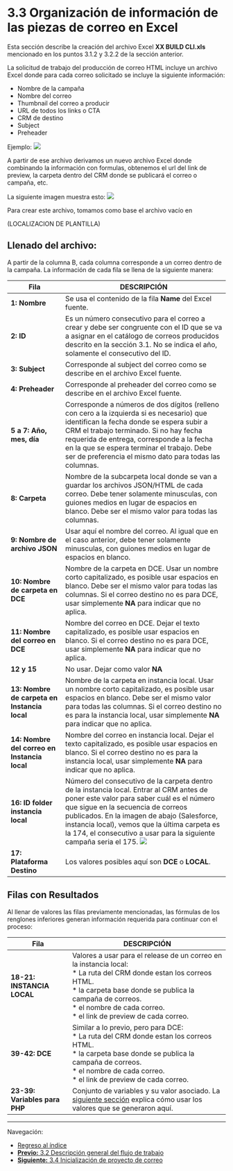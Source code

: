 # **3.3 Organización de información de las piezas de correo en Excel**

Esta sección describe la creación del archivo Excel **XX BUILD CLI.xls** mencionado en los puntos 3.1.2 y 3.2.2 de la sección anterior.

La solicitud de trabajo del producción de correo HTML incluye un archivo Excel donde para cada correo solicitado se incluye la siguiente información:

* Nombre de la campaña
* Nombre del correo
* Thumbnail del correo a producir
* URL de todos los links o CTA
* CRM de destino
* Subject
* Preheader

Ejemplo:
![](https://i.imgur.com/QQIRGww.png)


A partir de ese archivo derivamos un nuevo archivo Excel donde combinando la información con formulas, obtenemos el url del link de preview, la carpeta dentro del CRM donde se publicará el correo o campaña, etc.

La siguiente imagen muestra esto:
![](https://i.imgur.com/E6QIb8s.png)


Para crear este archivo, tomamos como base el archivo vacío en 

(LOCALIZACION DE PLANTILLA)

## **Llenado del archivo:**

A partir de la columna B, cada columna corresponde a un correo dentro de la campaña. La información de cada fila se llena de la siguiente manera:

| Fila | DESCRIPCIÓN  |
|------|--------------|
| **1: Nombre**  | Se usa el contenido de la fila **Name** del Excel fuente. |
| **2: ID** | Es un número consecutivo para el correo a crear y debe ser congruente con el ID que se va a asignar en el catálogo de correos producidos descrito en la sección 3.1. No se indica el año, solamente el consecutivo del ID. |
| **3: Subject** | Corresponde al subject del correo como se describe en el archivo Excel fuente. |
| **4: Preheader** | Corresponde al preheader del correo como se describe en el archivo Excel fuente. |
| **5 a 7: Año, mes, día** | Corresponde a números de dos dígitos (relleno con cero a la izquierda si es necesario) que identifican la fecha donde se espera subir a CRM el trabajo terminado. Si no hay fecha requerida de entrega, corresponde a la fecha en la que se espera terminar el trabajo. Debe ser de preferencia el mismo dato para todas las columnas. |
| **8: Carpeta** | Nombre de la subcarpeta local donde se van a guardar los archivos JSON/HTML de cada correo. Debe tener solamente minusculas, con guiones medios en lugar de espacios en blanco. Debe ser el mismo valor para todas las columnas. |
| **9: Nombre de archivo JSON** | Usar aquí el nombre del correo. Al igual que en el caso anterior, debe tener solamente minusculas, con guiones medios en lugar de espacios en blanco.  |
| **10: Nombre de carpeta en DCE** | Nombre de la carpeta en DCE. Usar un nombre corto capitalizado, es posible usar espacios en blanco. Debe ser el mismo valor para todas las columnas. Si el correo destino no es para DCE, usar simplemente **NA** para indicar que no aplica.  |
| **11: Nombre del correo en DCE** | Nombre del correo en DCE. Dejar el texto capitalizado, es posible usar espacios en blanco. Si el correo destino no es para DCE, usar simplemente **NA** para indicar que no aplica.  |
| **12 y 15**| No usar. Dejar como valor **NA** |
| **13: Nombre de carpeta en Instancia local** | Nombre de la carpeta en instancia local. Usar un nombre corto capitalizado, es posible usar espacios en blanco. Debe ser el mismo valor para todas las columnas. Si el correo destino no es para la instancia local, usar simplemente **NA** para indicar que no aplica.  |
| **14: Nombre del correo en Instancia local** | Nombre del correo en instancia local. Dejar el texto capitalizado, es posible usar espacios en blanco. Si el correo destino no es para la instancia local, usar simplemente **NA** para indicar que no aplica.  |
| **16: ID folder instancia local** | Número del consecutivo de la carpeta dentro de la instancia local. Entrar al CRM antes de poner este valor para saber cuál es el número que sigue en la secuencia de correos publicados. En la imagen de abajo (Salesforce, instancia local), vemos que la última carpeta es la 174, el consecutivo a usar para la siguiente campaña seria el 175. ![](https://i.imgur.com/5tRAi5m.png)|
| **17: Plataforma Destino** | Los valores posibles aquí son **DCE** o **LOCAL**. |


<!--
* **Fila 1: Nombre** Se usa el contenido de la fila **Name** del Excel fuente.
* **Fila 2: ID** Es un número consecutivo para el correo a crear y debe ser congruente con el ID que se va a asignar en el catálogo de correos producidos descrito en la sección 3.1. No se indica el año, solamente el consecutivo del ID.
* **Fila 3: Subject**: Corresponde al subject del correo como se describe en el archivo Excel fuente.
* **Fila 4: Preheader**: Corresponde al preheader del correo como se describe en el archivo Excel fuente.
* **Filas 5 a 7: Año, mes, día**: Corresponde a números de dos dígitos (relleno con cero a la izquierda si es necesario) que identifican la fecha donde se espera subir a CRM el trabajo terminado. Si no hay fecha requerida de entrega, corresponde a la fecha en la que se espera terminar el trabajo. Debe ser de preferencia el mismo dato para todas las columnas.
* **Fila 8: Carpeta**: Nombre de la subcarpeta local donde se van a guardar los archivos JSON/HTML de cada correo. Debe tener solamente minusculas, con guiones medios en lugar de espacios en blanco. Debe ser el mismo valor para todas las columnas.
* **Fila 9: Nombre de archivo JSON**: Usar aquí el nombre del correo. Al igual que en el caso anterior, debe tener solamente minusculas, con guiones medios en lugar de espacios en blanco. 
* **Fila 10: Nombre de carpeta en DCE**: Nombre de la carpeta en DCE. Usar un nombre corto capitalizado, es posible usar espacios en blanco. Debe ser el mismo valor para todas las columnas. Si el correo destino no es para DCE, usar simplemente **NA** para indicar que no aplica. 
* **Fila 11: Nombre del correo en DCE**: Nombre del correo en DCE. Dejar el texto capitalizado, es posible usar espacios en blanco. Si el correo destino no es para DCE, usar simplemente **NA** para indicar que no aplica. 
* **Filas 12 y 15:**: No usar. Dejar como valor **NA**
* **Fila 13: Nombre de carpeta en Instancia local**: Nombre de la carpeta en instancia local. Usar un nombre corto capitalizado, es posible usar espacios en blanco. Debe ser el mismo valor para todas las columnas. Si el correo destino no es para la instancia local, usar simplemente **NA** para indicar que no aplica. 
* **Fila 14: Nombre del correo en Instancia local**: Nombre del correo en instancia local. Dejar el texto capitalizado, es posible usar espacios en blanco. Si el correo destino no es para la instancia local, usar simplemente **NA** para indicar que no aplica. 
* **Fila 16: ID folder instancia local**: Número del consecutivo de la carpeta dentro de la instancia local. Entrar al CRM antes de poner este valor para saber cuál es el número que sigue en la secuencia de correos publicados. En la imagen de abajo (Salesforce, instancia local), vemos que la última carpeta es la 174, el consecutivo a usar para la siguiente campaña seria el 175
![](https://i.imgur.com/5tRAi5m.png)
* **Fila 17: Plataforma Destino**: Los valores posibles aquí son **DCE** o **LOCAL**.
-->

## **Filas con Resultados**

Al llenar de valores las filas previamente mencionadas, las fórmulas de los renglones inferiores generan información requerida para continuar con el proceso:


| Fila | DESCRIPCIÓN  |
|------|--------------|
| **18-21: INSTANCIA LOCAL** | Valores a usar para el release de un correo en la instancia local: <br>  * La ruta del CRM donde estan los correos HTML. <br>  * la carpeta base donde se publica la campaña de correos. <br>  * el nombre de cada correo. <br>  * el link de preview de cada correo. |
| **39-42: DCE** | Similar a lo previo, pero para DCE: <br>  * La ruta del CRM donde estan los correos HTML.<br>  * la carpeta base donde se publica la campaña de correos.<br>  * el nombre de cada correo.<br>  * el link de preview de cada correo. |
| **23-39: Variables para PHP** | Conjunto de variables y su valor asociado. La [siguiente sección](3_4_Inicio_de_proyecto.md) explica cómo usar los valores que se generaron aquí. |


<!---
 
* **Filas 18-21: INSTANCIA LOCAL**: 
  Valores a usar para el release de un correo en la instancia local: 
  * La ruta del CRM donde estan los correos HTML.
  * la carpeta base donde se publica la campaña de correos.
  * el nombre de cada correo.
  * el link de preview de cada correo.

* **Filas 39-42: DCE**: Similar a lo previo, pero para DCE: 
  * La ruta del CRM donde estan los correos HTML.
  * la carpeta base donde se publica la campaña de correos.
  * el nombre de cada correo.
  * el link de preview de cada correo.
  

* **Filas 23-39: Variables para PHP**: Conjunto de variables y su valor asociado. La siguiente sección explica cómo usar los valores que se generaron aquí.

-->


___

Navegación:

* [Regreso al índice](README.md)
* [**Previo:** 3.2 Descripción general del flujo de trabajo](3_2_Flujo_de_trabajo.md)
* [**Siguiente:** 3.4 Inicialización de proyecto de correo](3_4_Inicio_de_proyecto.md)
